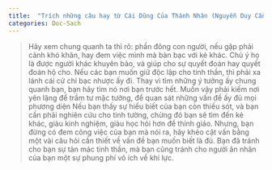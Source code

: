 ```yaml
---
title:  "Trích những câu hay từ Cái Dũng Của Thánh Nhân (Nguyễn Duy Cần)"
categories: Doc-Sach
---
```


> Hãy xem chung quanh ta thì rõ: phần đông con người, nếu gặp phải cảnh khó khăn, hay đem việc mình mà bàn bạc với kẻ khác. Chủ ý họ là được người khác khuyên bảo, và giúp cho sự quyết đoán hay quyết đoán hộ cho. Nếu các bạn muốn giữ độc lập cho tinh thần, thì phải xa lánh cái cử chỉ bạc nhược ấy đi. Thay vì tìm những ý tưởng ấy chung quanh bạn, bạn hãy tìm nó nơi bạn trước hết. Muốn vậy phải kiếm nơi yên lặng để trầm tư mặc tưởng, để quan sát những vấn đề ấy đủ mọi phương diện Nếu bạn thấy sự hiểu biết của bạn còn thiếu sót, và bạn cần phải nghiên cứu cho tinh tường, chừng đó bạn sẽ tìm đến kẻ khác, giàu kinh nghiệm, giàu học hỏi hơn để thỉnh giáo. Nhưng, bạn đừng có đem công việc của bạn mà nói ra, hãy khéo cật vấn bằng một vài câu hỏi cần thiết về vấn đề bạn muốn biết là đủ. Bạn đã tránh cho bạn sự tản mác tinh thần, mà bạn cũng tránh cho người ân nhân của bạn một sự phung phí vô ích về khí lực.